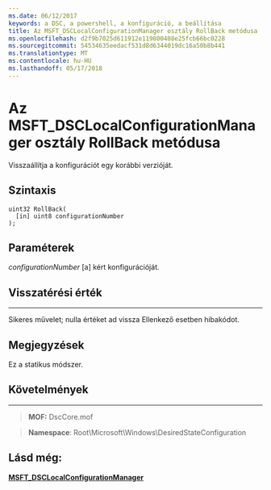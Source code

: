 ```yaml
---
ms.date: 06/12/2017
keywords: a DSC, a powershell, a konfiguráció, a beállítása
title: Az MSFT_DSCLocalConfigurationManager osztály RollBack metódusa
ms.openlocfilehash: d2f9b7025d611912e119800408e25fcb66bc0228
ms.sourcegitcommit: 54534635eedacf531d8d6344019dc16a50b8b441
ms.translationtype: MT
ms.contentlocale: hu-HU
ms.lasthandoff: 05/17/2018
---
```

# <a name="rollback-method-of-the-msftdsclocalconfigurationmanager-class"></a>Az MSFT_DSCLocalConfigurationManager osztály RollBack metódusa

Visszaállítja a konfigurációt egy korábbi verzióját.

<a name="syntax"></a>Szintaxis
------

```mof
uint32 RollBack(
  [in] uint8 configurationNumber
);
```

<a name="parameters"></a>Paraméterek
----------

*configurationNumber* \[a\] kért konfigurációját.

## <a name="return-value"></a>Visszatérési érték
------------

Sikeres művelet; nulla értéket ad vissza Ellenkező esetben hibakódot.

## <a name="remarks"></a>Megjegyzések

Ez a statikus módszer.

## <a name="requirements"></a>Követelmények
------------
>**MOF:** DscCore.mof

>**Namespace**: Root\Microsoft\Windows\DesiredStateConfiguration


## <a name="see-also"></a>Lásd még:


[**MSFT_DSCLocalConfigurationManager**](msft-dsclocalconfigurationmanager.md)